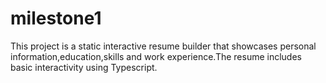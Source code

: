 # milestone1
This project is a static interactive resume builder that showcases personal information,education,skills and work experience.The resume includes basic interactivity using Typescript.
